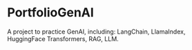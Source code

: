 # PortfolioGenAI
A project to practice GenAI, including: LangChain, LlamaIndex, HuggingFace Transformers, RAG, LLM. 
